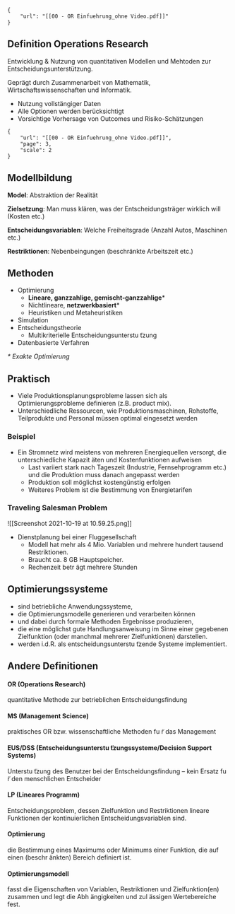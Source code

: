 ```pdf
{
	"url": "[[00 - OR Einfuehrung_ohne Video.pdf]]"
}

```

## Definition Operations Research

Entwicklung & Nutzung von quantitativen Modellen und Mehtoden zur Entscheidungsunterstützung.

Geprägt durch Zusammenarbeit von Mathematik, Wirtschaftswissenschaften und Informatik.

- Nutzung vollstängiger Daten
- Alle Optionen werden berücksichtigt
- Vorsichtige Vorhersage von Outcomes und Risiko-Schätzungen

```pdf
{
	"url": "[[00 - OR Einfuehrung_ohne Video.pdf]]",
	"page": 3,
	"scale": 2
}

```

## Modellbildung

**Model**: Abstraktion der Realität

**Zielsetzung**: Man muss klären, was der Entscheidungsträger wirklich will (Kosten etc.)

**Entscheidungsvariablen**: Welche Freiheitsgrade (Anzahl Autos, Maschinen etc.)

**Restriktionen**: Nebenbeingungen (beschränkte Arbeitszeit etc.)

## Methoden

- Optimierung  
	- **Lineare, ganzzahlige, gemischt-ganzzahlige***
	- Nichtlineare, **netzwerkbasiert***
	- Heuristiken und Metaheuristiken
- Simulation
- Entscheidungstheorie  
	- Multikriterielle Entscheidungsunterstu ̈tzung
- Datenbasierte Verfahren

*\* Exakte Optimierung*

## Praktisch

 - Viele Produktionsplanungsprobleme lassen sich als Optimierungsprobleme definieren (z.B. product mix). 
 - Unterschiedliche Ressourcen, wie Produktionsmaschinen, Rohstoffe, Teilprodukte und Personal müssen optimal eingesetzt werden

### Beispiel
-  Ein Stromnetz wird meistens von mehreren Energiequellen versorgt, die unterschiedliche Kapazit ̈aten und Kostenfunktionen aufweisen
	-   Last variiert stark nach Tageszeit (Industrie, Fernsehprogramm etc.) und die Produktion muss danach angepasst werden
	- Produktion soll möglichst kostengünstig erfolgen
	-  Weiteres Problem ist die Bestimmung von Energietarifen


### Traveling Salesman Problem

![[Screenshot 2021-10-19 at 10.59.25.png]]


- Dienstplanung bei einer Fluggesellschaft  
	- Modell hat mehr als 4 Mio. Variablen und mehrere hundert tausend Restriktionen.  
	- Braucht ca. 8 GB Hauptspeicher.  
	- Rechenzeit betr ̈agt mehrere Stunden


 

## Optimierungssysteme
- sind betriebliche Anwendungssysteme, 
- die Optimierungsmodelle generieren und verarbeiten können 
- und dabei durch formale Methoden Ergebnisse produzieren,
- die eine möglichst gute Handlungsanweisung im Sinne einer gegebenen Zielfunktion (oder manchmal mehrerer Zielfunktionen) darstellen.
- werden i.d.R. als entscheidungsunterstu ̈tzende Systeme implementiert.

## Andere Definitionen
 
#### **OR (Operations Research)**
quantitative Methode zur betrieblichen Entscheidungsfindung

#### **MS (Management Science)**
praktisches OR bzw. wissenschaftliche Methoden fu ̈r das Management

#### **EUS/DSS (Entscheidungsunterstu ̈tzungssysteme/Decision Support Systems)**
Unterstu ̈tzung des Benutzer bei der Entscheidungsfindung – kein Ersatz fu ̈r den menschlichen Entscheider

#### **LP (Lineares Programm)**
Entscheidungsproblem, dessen Zielfunktion und Restriktionen lineare Funktionen der kontinuierlichen Entscheidungsvariablen sind.

#### **Optimierung**
die Bestimmung eines Maximums oder Minimums einer Funktion, die auf einen (beschr ̈ankten) Bereich definiert ist.

#### **Optimierungsmodell**
fasst die Eigenschaften von Variablen, Restriktionen und Zielfunktion(en) zusammen und legt die Abh ̈angigkeiten und zul ̈assigen Wertebereiche fest.
